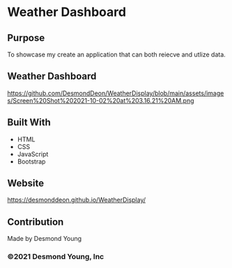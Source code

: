 # Weather Dashboard 

## Purpose
To showcase my create an application that can both reiecve and utlize data. 

## Weather Dashboard 
https://github.com/DesmondDeon/WeatherDisplay/blob/main/assets/images/Screen%20Shot%202021-10-02%20at%203.16.21%20AM.png 

## Built With
* HTML
* CSS
* JavaScript
* Bootstrap

## Website
https://desmonddeon.github.io/WeatherDisplay/
## Contribution
Made by Desmond Young

### ©️2021 Desmond Young, Inc